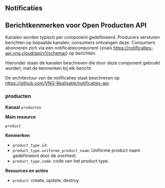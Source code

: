 ## Notificaties
## Berichtkenmerken voor Open Producten API

Kanalen worden typisch per component gedefinieerd. Producers versturen berichten op bepaalde kanalen,
consumers ontvangen deze. Consumers abonneren zich via een notificatiecomponent (zoals <a href="https://notificaties-api.vng.cloud/api/v1/schema/" rel="nofollow">https://notificaties-api.vng.cloud/api/v1/schema/</a>) op berichten.

Hieronder staan de kanalen beschreven die door deze component gebruikt worden, met de kenmerken bij elk bericht.

De architectuur van de notificaties staat beschreven op <a href="https://github.com/VNG-Realisatie/notificaties-api" rel="nofollow">https://github.com/VNG-Realisatie/notificaties-api</a>.


### producten

**Kanaal**
`producten`

**Main resource**

`product`



**Kenmerken**

* `product_type.id`: 
* `product_type.uniforme_product_naam`: Uniforme product naam gedefinieerd door de overheid.
* `product_type.code`: code van het product type.

**Resources en acties**


* <code>product</code>: create, update, destroy


